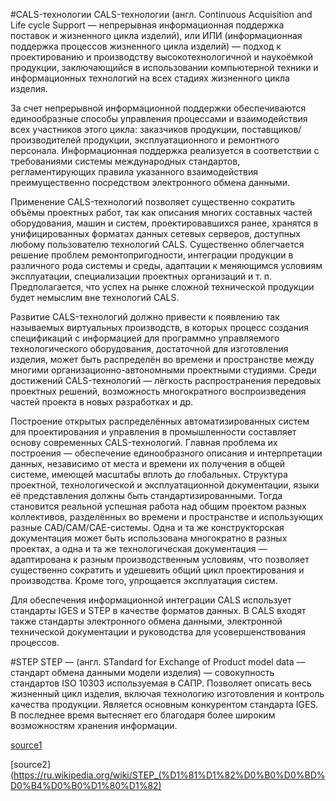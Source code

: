 #CALS-технологии
CALS-технологии (англ. Continuous Acquisition and Life cycle Support — непрерывная информационная поддержка поставок и жизненного цикла изделий), или ИПИ (информационная поддержка процессов жизненного цикла изделий) — подход к проектированию и производству высокотехнологичной и наукоёмкой продукции, заключающийся в использовании компьютерной техники и информационных технологий на всех стадиях жизненного цикла изделия.

За счет непрерывной информационной поддержки обеспечиваются единообразные способы управления процессами и взаимодействия всех участников этого цикла: заказчиков продукции, поставщиков/производителей продукции, эксплуатационного и ремонтного персонала. Информационная поддержка реализуется в соответствии с требованиями системы международных стандартов, регламентирующих правила указанного взаимодействия преимущественно посредством электронного обмена данными.

Применение CALS-технологий позволяет существенно сократить объёмы проектных работ, так как описания многих составных частей оборудования, машин и систем, проектировавшихся ранее, хранятся в унифицированных форматах данных сетевых серверов, доступных любому пользователю технологий CALS. Существенно облегчается решение проблем ремонтопригодности, интеграции продукции в различного рода системы и среды, адаптации к меняющимся условиям эксплуатации, специализации проектных организаций и т. п. Предполагается, что успех на рынке сложной технической продукции будет немыслим вне технологий CALS.

Развитие CALS-технологий должно привести к появлению так называемых виртуальных производств, в которых процесс создания спецификаций с информацией для программно управляемого технологического оборудования, достаточной для изготовления изделия, может быть распределён во времени и пространстве между многими организационно-автономными проектными студиями. Среди достижений CALS-технологий — лёгкость распространения передовых проектных решений, возможность многократного воспроизведения частей проекта в новых разработках и др.

Построение открытых распределённых автоматизированных систем для проектирования и управления в промышленности составляет основу современных CALS-технологий. Главная проблема их построения — обеспечение единообразного описания и интерпретации данных, независимо от места и времени их получения в общей системе, имеющей масштабы вплоть до глобальных. Структура проектной, технологической и эксплуатационной документации, языки её представления должны быть стандартизированными. Тогда становится реальной успешная работа над общим проектом разных коллективов, разделённых во времени и пространстве и использующих разные CAD/CAM/CAE-системы. Одна и та же конструкторская документация может быть использована многократно в разных проектах, а одна и та же технологическая документация — адаптирована к разным производственным условиям, что позволяет существенно сократить и удешевить общий цикл проектирования и производства. Кроме того, упрощается эксплуатация систем.

Для обеспечения информационной интеграции CALS использует стандарты IGES и STEP в качестве форматов данных. В CALS входят также стандарты электронного обмена данными, электронной технической документации и руководства для усовершенствования процессов. 

#STEP
STEP — (англ. STandard for Exchange of Product model data — стандарт обмена данными модели изделия) — совокупность стандартов ISO 10303 используемая в САПР. Позволяет описать весь жизненный цикл изделия, включая технологию изготовления и контроль качества продукции. Является основным конкурентом стандарта IGES. В последнее время вытесняет его благодаря более широким возможностям хранения информации.

[source1](https://ru.wikipedia.org/wiki/CALS-%D1%82%D0%B5%D1%85%D0%BD%D0%BE%D0%BB%D0%BE%D0%B3%D0%B8%D0%B8)

[source2](https://ru.wikipedia.org/wiki/STEP_(%D1%81%D1%82%D0%B0%D0%BD%D0%B4%D0%B0%D1%80%D1%82)